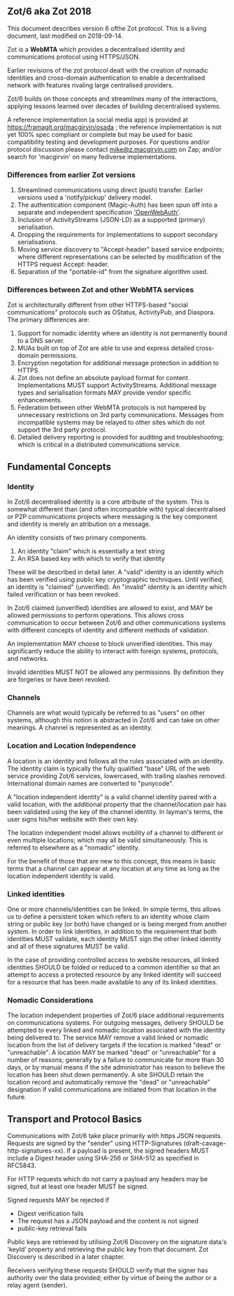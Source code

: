 ## Zot/6 aka Zot 2018

This document describes version 6 ofthe Zot protocol. This is a living document, last modified on 2018-09-14.

Zot is a **WebMTA** which provides a decentralised identity and communications protocol using HTTPS/JSON. 

Earlier revisions of the zot protocol dealt with the creation of nomadic identities and cross-domain authentication to enable a decentralised network with features rivaling large centralised providers.

Zot/6 builds on those concepts and streamlines many of the interactions, applying lessons learned over decades of building decentralised systems.

A reference implementation (a social media app) is provided at https://framagit.org/macgirvin/osada ; the reference implementation is not yet 100% spec compliant or complete but may be used for basic compatibility testing and development purposes. For questions and/or protocol discussion please contact mike@z.macgirvin.com on Zap; and/or search for 'macgirvin' on many fediverse implementations.  

### Differences from earlier Zot versions

1. Streamlined communications using direct (push) transfer. Earlier versions used a 'notify/pickup' delivery model.
2. The authentication component (Magic-Auth) has been spun off into a separate and independent specification ['OpenWebAuth'](spec/OpenWebAuth/Home).
3. Inclusion of ActivityStreams (JSON-LD) as a supported (primary) serialisation.
4. Dropping the requirements for implementations to support secondary serialisations.
5. Moving service discovery to "Accept-header" based service endpoints; where different representations can be selected by modification of the HTTPS request Accept: header. 
6. Separation of the "portable-id" from the signature algorithm used.

### Differences between Zot and other WebMTA services

Zot is architecturally different from other HTTPS-based "social communications" protocols such as OStatus, ActivityPub, and Diaspora. The primary differences are:

1. Support for nomadic identity where an identity is not permanently bound to a DNS server.
2. MUAs built on top of Zot are able to use and express detailed cross-domain permissions.
3. Encryption negotation for additional message protection in addition to HTTPS
4. Zot does not define an absolute payload format for content. Implementations MUST support ActivityStreams. Additional message types and serialisation formats MAY provide vendor specific enhancements.   
5. Federation between other WebMTA protocols is not hampered by unnecessary restrictions on 3rd party communications. Messages from incompatible systems may be relayed to other sites which do not support the 3rd party protocol.
6. Detailed delivery reporting is provided for auditing and troubleshooting; which is critical in a distributed communications service.

## Fundamental Concepts

### Identity

In Zot/6 decentralised identity is a core attribute of the system. This is somewhat different than (and often incompatible with) typical decentralised or P2P communications projects where messaging is the key component and identity is merely an atribution on a message.

An identity consists of two primary components.

1. An identity "claim" which is essentially a text string
2. An RSA based key with which to verify that identity

These will be described in detail later. A "valid" identity is an identity which has been verified using public key cryptographic techniques. Until verified, an identity is "claimed" (unverified). An "invalid" identity is an identity which failed verification or has been revoked. 

In Zot/6 claimed (unverified) identities are allowed to exist, and MAY be allowed permissions to perform operations. This allows cross communication to occur between Zot/6 and other communications systems with different concepts of identity and different methods of validation.

An implementation MAY choose to block unverified identities. This may significantly reduce the ability to interact with foreign systems, protocols, and networks.   

Invalid identities MUST NOT be allowed any permissions. By definition they are forgeries or have been revoked. 

### Channels

Channels are what would typically be referred to as "users" on other systems, although this notion is abstracted in Zot/6 and can take on other meanings. A channel is represented as an identity. 

### Location and Location Independence

A location is an identity and follows all the rules associated with an identity. The identity claim is typically the fully qualified "base" URL of the web service providing Zot/6 services, lowercased, with trailing slashes removed. International domain names are converted to "punycode".

A "location independent identity" is a valid channel identity paired with a valid location, with the additional property that the channel/location pair has been validated using the key of the channel identity. In layman's terms, the user signs his/her website with their own key.

The location independent model allows mobility of a channel to different or even multiple locations; which may all be valid simultaneously. This is referred to elsewhere as a "nomadic" identity. 

For the benefit of those that are new to this concept, this means in basic terms that a channel can appear at any location at any time as long as the location independent identity is valid.

### Linked identities

One or more channels/identities can be linked. In simple terms, this allows us to define a persistent token which refers to an identity whose claim string or public key (or both) have changed or is being merged from another system. In order to link identities, in addition to the requirement that both identities MUST validate, each identity MUST sign the other linked identity and all of these signatures MUST be valid.

In the case of providing controlled access to website resources, all linked identities SHOULD be folded or reduced to a common identifier so that an attempt to access a protected resource by any linked identity will succeed for a resource that has been made available to any of its linked identities.

### Nomadic Considerations

The location independent properties of Zot/6 place additional requirements on communications systems. For outgoing messages, delivery SHOULD be attempted to every linked and nomadic location associated with the identity being delivered to. The service MAY remove a valid linked or nomadic location from the list of delivery targets if the location is marked "dead" or "unreachable". A location MAY be marked "dead" or "unreachable" for a number of reasons; generally by a failure to communicate for more than 30 days, or by manual means if the site administrator has reason to believe the location has been shut down permanently. A site SHOULD retain the location record and automatically remove the "dead" or "unreachable" designation if valid communications are initiated from that location in the future.   


## Transport and Protocol Basics

Communications with Zot/6 take place primarily with https JSON requests. Requests are signed by the "sender" using HTTP-Signatures (draft-cavage-http-signatures-xx). If a payload is present, the signed headers MUST include a Digest header using SHA-256 or SHA-512 as specified in RFC5843. 

For HTTP requests which do not carry a payload any headers may be signed, but at least one header MUST be signed. 

Signed requests MAY be rejected if

- Digest verification fails
- The request has a JSON payload and the content is not signed
- public-key retrieval fails


Public keys are retrieved by utilising Zot/6 Discovery on the signature data's 'keyId' property and retrieving the public key from that document. Zot Discovery is described in a later chapter.

Receivers verifying these requests SHOULD verify that the signer has authority over the data provided; either by virtue of being the author or a relay agent (sender).